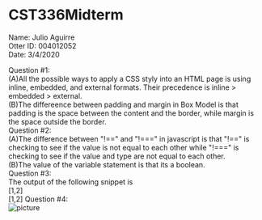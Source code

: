 # CST336Midterm
Name: Julio Aguirre<br />
Otter ID: 004012052<br />
Date: 3/4/2020<br />


Question #1:<br/>
(A)All the possible ways to apply a CSS styly into an HTML page is using inline, embedded, and external formats. Their precedence is inline > embedded > external. <br/>
(B)The differeence between padding and margin in Box Model is that padding is the space between the content and the border, while margin is the space outside the border.<br/>
Question #2:<br/>
(A)The difference between "!==" and "!===" in javascript is that "!==" is checking to see if the value is not equal to each other while "!===" is checking to see if the value and type are not equal to each other.<br/>
(B)The value of the variable statement is that its a boolean.<br/>
Question #3:<br/>
The output of the following snippet is<br/>
[1,2]<br/>
[1,2]
Question #4:<br/>
![picture](/Downloads/midterm.jpg)
